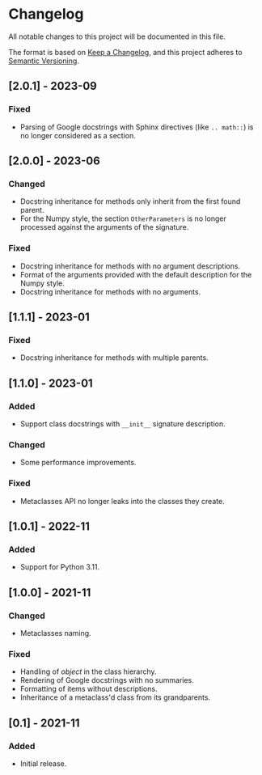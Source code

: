 <!--
 Copyright 2021 Antoine DECHAUME

 This work is licensed under the Creative Commons Attribution 4.0
 International License. To view a copy of this license, visit
 http://creativecommons.org/licenses/by/4.0/ or send a letter to Creative
 Commons, PO Box 1866, Mountain View, CA 94042, USA.
 -->

# Changelog
All notable changes to this project will be documented in this file.

The format is based on [Keep a Changelog](https://keepachangelog.com/en/1.0.0/),
and this project adheres to [Semantic Versioning](https://semver.org/spec/v2.0.0.html).

## [2.0.1] - 2023-09
### Fixed
- Parsing of Google docstrings with Sphinx directives (like `.. math::`) is no longer considered as a section.

## [2.0.0] - 2023-06
### Changed
- Docstring inheritance for methods only inherit from the first found parent.
- For the Numpy style, the section `OtherParameters` is no longer processed against the arguments of the signature.
### Fixed
- Docstring inheritance for methods with no argument descriptions.
- Format of the arguments provided with the default description for the Numpy style.
- Docstring inheritance for methods with no arguments.

## [1.1.1] - 2023-01
### Fixed
- Docstring inheritance for methods with multiple parents.

## [1.1.0] - 2023-01
### Added
- Support class docstrings with `__init__` signature description.
### Changed
- Some performance improvements.
### Fixed
- Metaclasses API no longer leaks into the classes they create.

## [1.0.1] - 2022-11
### Added
- Support for Python 3.11.

## [1.0.0] - 2021-11
### Changed
- Metaclasses naming.
### Fixed
- Handling of *object* in the class hierarchy.
- Rendering of Google docstrings with no summaries.
- Formatting of items without descriptions.
- Inheritance of a metaclass'd class from its grandparents.

## [0.1] - 2021-11
### Added
- Initial release.
